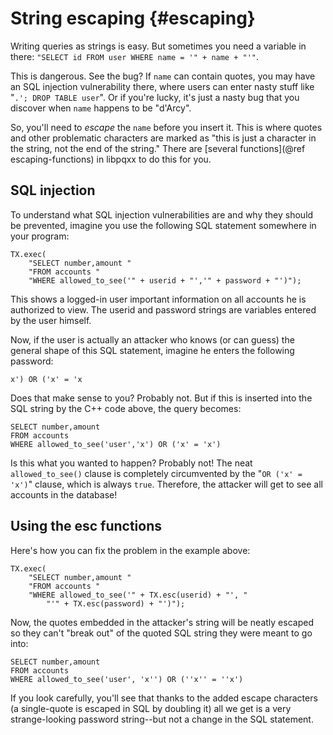 String escaping {#escaping}
===============

Writing queries as strings is easy. But sometimes you need a variable in
there: `"SELECT id FROM user WHERE name = '" + name + "'"`.

This is dangerous. See the bug? If `name` can contain quotes, you may have
an SQL injection vulnerability there, where users can enter nasty stuff like
"`.'; DROP TABLE user`". Or if you're lucky, it's just a nasty bug that you
discover when `name` happens to be "d'Arcy".

So, you'll need to _escape_ the `name` before you insert it. This is where
quotes and other problematic characters are marked as "this is just a character
in the string, not the end of the string."  There are
[several functions](@ref escaping-functions) in libpqxx to do this for you.


SQL injection
-------------

To understand what SQL injection vulnerabilities are and why they should be
prevented, imagine you use the following SQL statement somewhere in your
program:

    TX.exec(
    	"SELECT number,amount "
    	"FROM accounts "
    	"WHERE allowed_to_see('" + userid + "','" + password + "')");

This shows a logged-in user important information on all accounts he is
authorized to view. The userid and password strings are variables entered
by the user himself.

Now, if the user is actually an attacker who knows (or can guess) the
general shape of this SQL statement, imagine he enters the following
password:

    x') OR ('x' = 'x

Does that make sense to you? Probably not. But if this is inserted into
the SQL string by the C++ code above, the query becomes:

    SELECT number,amount
    FROM accounts
    WHERE allowed_to_see('user','x') OR ('x' = 'x')

Is this what you wanted to happen? Probably not!  The neat `allowed_to_see()`
clause is completely circumvented by the "`OR ('x' = 'x')`" clause, which is
always `true`. Therefore, the attacker will get to see all accounts in the
database!


Using the esc functions
-----------------------

Here's how you can fix the problem in the example above:

    TX.exec(
    	"SELECT number,amount "
    	"FROM accounts "
    	"WHERE allowed_to_see('" + TX.esc(userid) + "', "
    		"'" + TX.esc(password) + "')");

Now, the quotes embedded in the attacker's string will be neatly escaped so
they can't "break out" of the quoted SQL string they were meant to go into:

    SELECT number,amount
    FROM accounts
    WHERE allowed_to_see('user', 'x'') OR (''x'' = ''x')

If you look carefully, you'll see that thanks to the added escape characters
(a single-quote is escaped in SQL by doubling it) all we get is a very
strange-looking password string--but not a change in the SQL statement.

